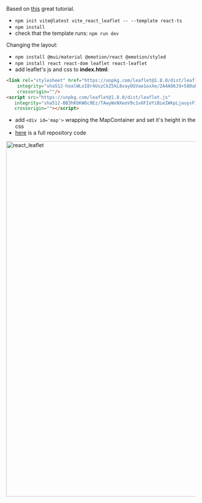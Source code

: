 Based on [this](https://developer.okta.com/blog/2022/03/14/react-vite-number-converter) great tutorial.
- `npm init vite@latest vite_react_leaflet -- --template react-ts`
- `npm install`
- check that the template runs: `npm run dev`

Changing the layout:
- `npm install @mui/material @emotion/react @emotion/styled`
- `npm install react react-dom leaflet react-leaflet`
- add leaflet's js and css to **index.html**:
```html
<link rel="stylesheet" href="https://unpkg.com/leaflet@1.8.0/dist/leaflet.css"
    integrity="sha512-hoalWLoI8r4UszCkZ5kL8vayOGVae1oxXe/2A4AO6J9+580uKHDO3JdHb7NzwwzK5xr/Fs0W40kiNHxM9vyTtQ=="
    crossorigin=""/>
<script src="https://unpkg.com/leaflet@1.8.0/dist/leaflet.js"
   integrity="sha512-BB3hKbKWOc9Ez/TAwyWxNXeoV9c1v6FIeYiBieIWkpLjauysF18NzgR1MBNBXf8/KABdlkX68nAhlwcDFLGPCQ=="
   crossorigin=""></script>
```
- add `<div id='map'>` wrapping the MapContainer and set it's height in the css
- [here]() is a full repository code
<img width="943" alt="react_leaflet" src="https://user-images.githubusercontent.com/1709151/180208860-1e50397c-f322-44a7-96eb-f1ecf1e511e4.png">
